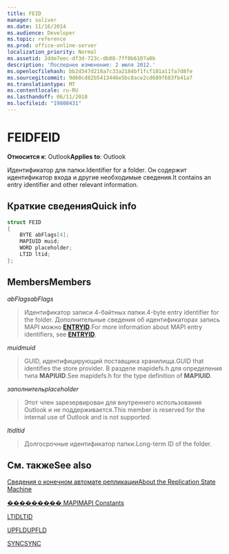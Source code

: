 ```yaml
---
title: FEID
manager: soliver
ms.date: 11/16/2014
ms.audience: Developer
ms.topic: reference
ms.prod: office-online-server
localization_priority: Normal
ms.assetid: 2dde7eec-df3d-723c-db08-7ff0b6107a0b
description: 'Последнее изменение: 2 июля 2012.'
ms.openlocfilehash: bb2d347d218a7c33a2184bf1fcf181a11fa7d8fe
ms.sourcegitcommit: 9d60cd82b5413446e5bc8ace2cd689f683fb41a7
ms.translationtype: MT
ms.contentlocale: ru-RU
ms.lasthandoff: 06/11/2018
ms.locfileid: "19808431"
---
```

# <a name="feid"></a><span data-ttu-id="545cf-103">FEID</span><span class="sxs-lookup"><span data-stu-id="545cf-103">FEID</span></span>

 
  
<span data-ttu-id="545cf-104">**Относится к**: Outlook</span><span class="sxs-lookup"><span data-stu-id="545cf-104">**Applies to**: Outlook</span></span> 
  
<span data-ttu-id="545cf-105">Идентификатор для папки.</span><span class="sxs-lookup"><span data-stu-id="545cf-105">Identifier for a folder.</span></span> <span data-ttu-id="545cf-106">Он содержит идентификатор входа и другие необходимые сведения.</span><span class="sxs-lookup"><span data-stu-id="545cf-106">It contains an entry identifier and other relevant information.</span></span>
  
## <a name="quick-info"></a><span data-ttu-id="545cf-107">Краткие сведения</span><span class="sxs-lookup"><span data-stu-id="545cf-107">Quick info</span></span>

```cpp
struct FEID 
{ 
    BYTE abFlags[4]; 
    MAPIUID muid; 
    WORD placeholder; 
    LTID ltid; 
};
```

## <a name="members"></a><span data-ttu-id="545cf-108">Members</span><span class="sxs-lookup"><span data-stu-id="545cf-108">Members</span></span>

 <span data-ttu-id="545cf-109">_abFlags_</span><span class="sxs-lookup"><span data-stu-id="545cf-109">_abFlags_</span></span>
  
> <span data-ttu-id="545cf-110">Идентификатор записи 4-байтных папки.</span><span class="sxs-lookup"><span data-stu-id="545cf-110">4-byte entry identifier for the folder.</span></span> <span data-ttu-id="545cf-111">Дополнительные сведения об идентификаторах запись MAPI можно **[ENTRYID](entryid.md)**.</span><span class="sxs-lookup"><span data-stu-id="545cf-111">For more information about MAPI entry identifiers, see **[ENTRYID](entryid.md)**.</span></span> 
    
 <span data-ttu-id="545cf-112">_muid_</span><span class="sxs-lookup"><span data-stu-id="545cf-112">_muid_</span></span>
  
> <span data-ttu-id="545cf-113">GUID, идентифицирующий поставщика хранилища.</span><span class="sxs-lookup"><span data-stu-id="545cf-113">GUID that identifies the store provider.</span></span> <span data-ttu-id="545cf-114">В разделе mapidefs.h для определения типа **MAPIUID**.</span><span class="sxs-lookup"><span data-stu-id="545cf-114">See mapidefs.h for the type definition of **MAPIUID**.</span></span> 
    
 <span data-ttu-id="545cf-115">_заполнитель_</span><span class="sxs-lookup"><span data-stu-id="545cf-115">_placeholder_</span></span>
  
> <span data-ttu-id="545cf-116">Этот член зарезервирован для внутреннего использования Outlook и не поддерживается.</span><span class="sxs-lookup"><span data-stu-id="545cf-116">This member is reserved for the internal use of Outlook and is not supported.</span></span>
    
 <span data-ttu-id="545cf-117">_ltid_</span><span class="sxs-lookup"><span data-stu-id="545cf-117">_ltid_</span></span>
  
> <span data-ttu-id="545cf-118">Долгосрочные идентификатор папки.</span><span class="sxs-lookup"><span data-stu-id="545cf-118">Long-term ID of the folder.</span></span>
    
## <a name="see-also"></a><span data-ttu-id="545cf-119">См. также</span><span class="sxs-lookup"><span data-stu-id="545cf-119">See also</span></span>



[<span data-ttu-id="545cf-120">Сведения о конечном автомате репликации</span><span class="sxs-lookup"><span data-stu-id="545cf-120">About the Replication State Machine</span></span>](about-the-replication-state-machine.md)
  
[<span data-ttu-id="545cf-121">��������� MAPI</span><span class="sxs-lookup"><span data-stu-id="545cf-121">MAPI Constants</span></span>](mapi-constants.md)
  
[<span data-ttu-id="545cf-122">LTID</span><span class="sxs-lookup"><span data-stu-id="545cf-122">LTID</span></span>](ltid.md)
  
[<span data-ttu-id="545cf-123">UPFLD</span><span class="sxs-lookup"><span data-stu-id="545cf-123">UPFLD</span></span>](upfld.md)
  
[<span data-ttu-id="545cf-124">SYNC</span><span class="sxs-lookup"><span data-stu-id="545cf-124">SYNC</span></span>](sync.md)


